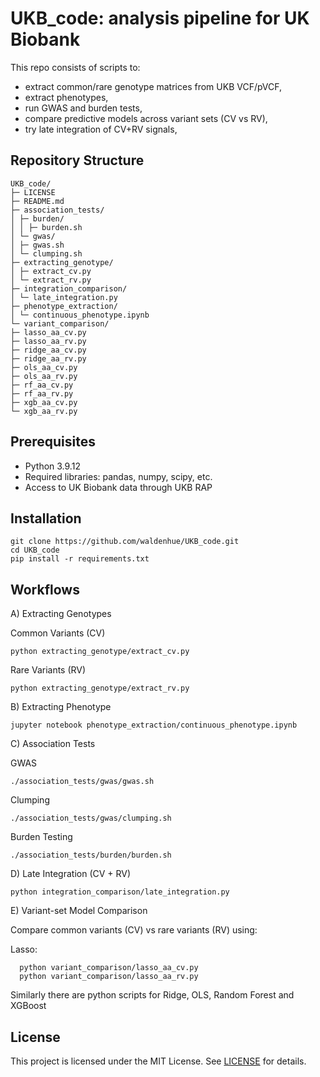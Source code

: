 # UKB_code: analysis pipeline for UK Biobank 

This repo consists of scripts to: 
- extract common/rare genotype matrices from UKB VCF/pVCF,
- extract phenotypes,
- run GWAS and burden tests,
- compare predictive models across variant sets (CV vs RV),
- try late integration of CV+RV signals,

## Repository Structure 
```text
UKB_code/
├─ LICENSE
├─ README.md
├─ association_tests/
│ ├─ burden/
│ │ ├─ burden.sh
│ └─ gwas/
│ ├─ gwas.sh
│ └─ clumping.sh
├─ extracting_genotype/
│ ├─ extract_cv.py
│ └─ extract_rv.py
├─ integration_comparison/
│ └─ late_integration.py
├─ phenotype_extraction/
│ └─ continuous_phenotype.ipynb
└─ variant_comparison/
├─ lasso_aa_cv.py
├─ lasso_aa_rv.py
├─ ridge_aa_cv.py
├─ ridge_aa_rv.py
├─ ols_aa_cv.py
├─ ols_aa_rv.py
├─ rf_aa_cv.py
├─ rf_aa_rv.py
├─ xgb_aa_cv.py
└─ xgb_aa_rv.py
```

## Prerequisites 
- Python 3.9.12
- Required libraries: pandas, numpy, scipy, etc.
- Access to UK Biobank data through UKB RAP 

## Installation

    git clone https://github.com/waldenhue/UKB_code.git  
    cd UKB_code
    pip install -r requirements.txt

## Workflows

A) Extracting Genotypes
  
  Common Variants (CV)
    
    python extracting_genotype/extract_cv.py

  Rare Variants (RV)

    python extracting_genotype/extract_rv.py

B) Extracting Phenotype

    jupyter notebook phenotype_extraction/continuous_phenotype.ipynb

C) Association Tests

  GWAS

    ./association_tests/gwas/gwas.sh

  Clumping

    ./association_tests/gwas/clumping.sh

  Burden Testing

    ./association_tests/burden/burden.sh

D) Late Integration (CV + RV)

    python integration_comparison/late_integration.py

E) Variant-set Model Comparison

  Compare common variants (CV) vs rare variants (RV) using:
  
  Lasso:
      
      python variant_comparison/lasso_aa_cv.py
      python variant_comparison/lasso_aa_rv.py

  Similarly there are python scripts for Ridge, OLS, Random Forest and XGBoost
  
## License

This project is licensed under the MIT License. See [LICENSE](LICENSE) for details.




